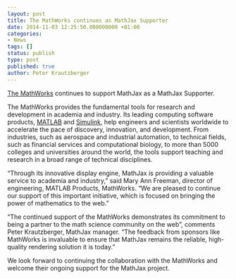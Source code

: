 ```yaml
---
layout: post
title: The MathWorks continues as MathJax Supporter
date: 2014-11-03 12:25:50.000000000 +01:00
categories:
- News
tags: []
status: publish
type: post
published: true
author: Peter Krautzberger
---
```


[The MathWorks](http://www.mathworks.com) continues to support MathJax as a MathJax Supporter.

The MathWorks provides the fundamental tools for research and development in academia and industry. Its leading computing software products, [MATLAB](http://www.mathworks.com/products/matlab/) and [Simulink](http://www.mathworks.com/products/simulink/), help engineers and scientists worldwide to accelerate the pace of discovery, innovation, and development. From industries, such as aerospace and industrial automation, to technical fields, such as financial services and computational biology, to more than 5000 colleges and universities around the world, the tools support teaching and research in a broad range of technical disciplines.

“Through its innovative display engine, MathJax is providing a valuable service to academia and industry,” said Mary Ann Freeman, director of engineering, MATLAB Products, MathWorks. “We are pleased to continue our support of this important initiative, which is focused on bringing the power of mathematics to the web.”

“The continued support of the MathWorks demonstrates its commitment to being a partner to the math science community on the web”, comments Peter Krautzberger, MathJax manager. “The feedback from sponsors like MathWorks is invaluable to ensure that MathJax remains the reliable, high-quality rendering solution it is today.”

We look forward to continuing the collaboration with the MathWorks and welcome their ongoing support for the MathJax project.